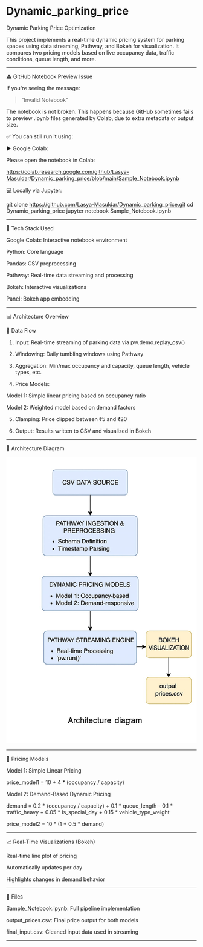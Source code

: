 # Dynamic_parking_price

Dynamic Parking Price Optimization

This project implements a real-time dynamic pricing system for parking spaces using data streaming, Pathway, and Bokeh for visualization. It compares two pricing models based on live occupancy data, traffic conditions, queue length, and more.


---

⚠ GitHub Notebook Preview Issue

If you're seeing the message:

>  "Invalid Notebook"

The notebook is not broken. This happens because GitHub sometimes fails to preview .ipynb files generated by Colab, due to extra metadata or output size.

✅ You can still run it using:

▶ Google Colab:

Please open the notebook in Colab:

https://colab.research.google.com/github/Lasya-Masuldar/Dynamic_parking_price/blob/main/Sample_Notebook.ipynb

💻 Locally via Jupyter:


git clone https://github.com/Lasya-Masuldar/Dynamic_parking_price.git
cd Dynamic_parking_price
jupyter notebook Sample_Notebook.ipynb

---

🚀 Tech Stack Used

Google Colab: Interactive notebook environment

Python: Core language

Pandas: CSV preprocessing

Pathway: Real-time data streaming and processing

Bokeh: Interactive visualizations

Panel: Bokeh app embedding



---

📊 Architecture Overview

🔄 Data Flow

1. Input: Real-time streaming of parking data via pw.demo.replay_csv()


2. Windowing: Daily tumbling windows using Pathway


3. Aggregation: Min/max occupancy and capacity, queue length, vehicle types, etc.


4. Price Models:

Model 1: Simple linear pricing based on occupancy ratio

Model 2: Weighted model based on demand factors



5. Clamping: Price clipped between ₹5 and ₹20


6. Output: Results written to CSV and visualized in Bokeh




---

🧭 Architecture Diagram

![Architecture Diagram](Architecture_diagram.jpg)

---



💸 Pricing Models

Model 1: Simple Linear Pricing

price_model1 = 10 + 4 * (occupancy / capacity)

Model 2: Demand-Based Dynamic Pricing

demand = 0.2 * (occupancy / capacity) +
         0.1 * queue_length -
         0.1 * traffic_heavy +
         0.05 * is_special_day +
         0.15 * vehicle_type_weight

price_model2 = 10 * (1 + 0.5 * demand)


---

📈 Real-Time Visualizations (Bokeh)

Real-time line plot of pricing

Automatically updates per day

Highlights changes in demand behavior



---

📎 Files

Sample_Notebook.ipynb: Full pipeline implementation

output_prices.csv: Final price output for both models

final_input.csv: Cleaned input data used in streaming



---
















